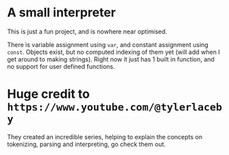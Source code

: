 # A small interpreter
This is just a fun project, and is nowhere near optimised.

There is variable assignment using `var`, and constant assignment using `const`. Objects exist, but no computed indexing of them yet (will add when I get around to making strings).
Right now it just has 1 built in function, and no support for user defined functions.


# Huge credit to `https://www.youtube.com/@tylerlaceby`
They created an incredible series, helping to explain the concepts on tokenizing, parsing and interpreting, go check them out.